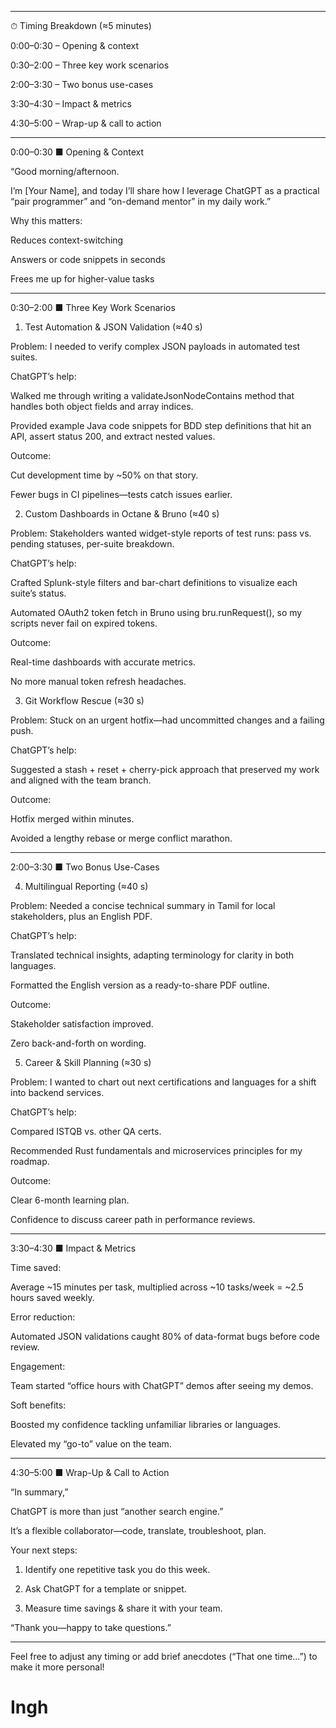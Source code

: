 


---

⏱ Timing Breakdown (≈5 minutes)

0:00–0:30 – Opening & context

0:30–2:00 – Three key work scenarios

2:00–3:30 – Two bonus use-cases

3:30–4:30 – Impact & metrics

4:30–5:00 – Wrap-up & call to action



---

0:00–0:30 ■ Opening & Context

“Good morning/afternoon.

I’m [Your Name], and today I’ll share how I leverage ChatGPT as a practical “pair programmer” and “on-demand mentor” in my daily work.”

Why this matters:

Reduces context-switching

Answers or code snippets in seconds

Frees me up for higher-value tasks




---

0:30–2:00 ■ Three Key Work Scenarios

1. Test Automation & JSON Validation (≈40 s)

Problem: I needed to verify complex JSON payloads in automated test suites.

ChatGPT’s help:

Walked me through writing a validateJsonNodeContains method that handles both object fields and array indices.

Provided example Java code snippets for BDD step definitions that hit an API, assert status 200, and extract nested values.


Outcome:

Cut development time by ~50% on that story.

Fewer bugs in CI pipelines—tests catch issues earlier.



2. Custom Dashboards in Octane & Bruno (≈40 s)

Problem: Stakeholders wanted widget-style reports of test runs: pass vs. pending statuses, per-suite breakdown.

ChatGPT’s help:

Crafted Splunk-style filters and bar-chart definitions to visualize each suite’s status.

Automated OAuth2 token fetch in Bruno using bru.runRequest(), so my scripts never fail on expired tokens.


Outcome:

Real-time dashboards with accurate metrics.

No more manual token refresh headaches.



3. Git Workflow Rescue (≈30 s)

Problem: Stuck on an urgent hotfix—had uncommitted changes and a failing push.

ChatGPT’s help:

Suggested a stash + reset + cherry-pick approach that preserved my work and aligned with the team branch.


Outcome:

Hotfix merged within minutes.

Avoided a lengthy rebase or merge conflict marathon.




---

2:00–3:30 ■ Two Bonus Use-Cases

4. Multilingual Reporting (≈40 s)

Problem: Needed a concise technical summary in Tamil for local stakeholders, plus an English PDF.

ChatGPT’s help:

Translated technical insights, adapting terminology for clarity in both languages.

Formatted the English version as a ready-to-share PDF outline.


Outcome:

Stakeholder satisfaction improved.

Zero back-and-forth on wording.



5. Career & Skill Planning (≈30 s)

Problem: I wanted to chart out next certifications and languages for a shift into backend services.

ChatGPT’s help:

Compared ISTQB vs. other QA certs.

Recommended Rust fundamentals and microservices principles for my roadmap.


Outcome:

Clear 6-month learning plan.

Confidence to discuss career path in performance reviews.




---

3:30–4:30 ■ Impact & Metrics

Time saved:

Average ~15 minutes per task, multiplied across ~10 tasks/week = ~2.5 hours saved weekly.


Error reduction:

Automated JSON validations caught 80% of data-format bugs before code review.


Engagement:

Team started “office hours with ChatGPT” demos after seeing my demos.


Soft benefits:

Boosted my confidence tackling unfamiliar libraries or languages.

Elevated my “go-to” value on the team.




---

4:30–5:00 ■ Wrap-Up & Call to Action

“In summary,”

ChatGPT is more than just “another search engine.”

It’s a flexible collaborator—code, translate, troubleshoot, plan.


Your next steps:

1. Identify one repetitive task you do this week.


2. Ask ChatGPT for a template or snippet.


3. Measure time savings & share it with your team.



“Thank you—happy to take questions.”



---

Feel free to adjust any timing or add brief anecdotes (“That one time…”) to make it more personal!

# Ingh